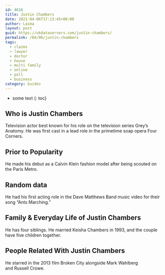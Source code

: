 ```yaml
---
id: 4616
title: Justin Chambers
date: 2021-04-06T17:13:45+00:00
author: Laima
layout: post
guid: https://ukdataservers.com/justin-chambers/
permalink: /04/06/justin-chambers
tags:
  - claims
  - lawyer
  - doctor
  - house
  - multi family
  - online
  - poll
  - business
category: Guides
---
```


* some text
{: toc}


## Who is Justin Chambers
                  
                  
                  
Television actor best known for his role on the television series Grey&#8217;s Anatomy. He was first cast in a lead role in the primetime soap opera Four Corners. 
                  
              
            
              
            
                
                
                
## Prior to Popularity
                  
                  
                  
He made his debut as a Calvin Klein fashion model after being scouted on the Paris Metro. 
                  
              
            
              
            
                
                
                
## Random data
                  
                  
                  
He had his first acting role in the Dave Matthews Band music video for their song &#8220;Ants Marching.&#8221; 
                  
              
            
              
            
                
                
                
## Family & Everyday Life of Justin Chambers
                  
                  
                  
He has four siblings. He married Keisha Chambers in 1993, and the couple have five children together. 
                  
              
            
              
            
                
                
                
## People Related With Justin Chambers
                  
                  
                  
He starred in the 2013 film Broken City alongside Mark Wahlberg and Russell Crowe. 
                  
              
            
              
            
                
              
            
              
              
            
            
              
            
          
          
          